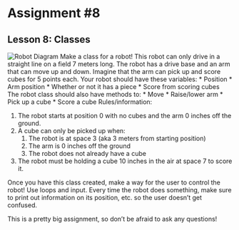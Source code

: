 # Assignment #8
## Lesson 8: Classes

![Robot Diagram](https://i.imgur.com/weUrXeL.pn://i.imgur.com/weUrXeL.png)
Make a class for a robot! This robot can only drive in a straight line on a field 7 meters long. The robot has a drive base and an arm that can move up and down. Imagine that the arm can pick up and score cubes for 5 points each. Your robot should have these variables:
    * Position
    * Arm position
    * Whether or not it has a piece
    * Score from scoring cubes
The robot class should also have methods to:
    * Move
    * Raise/lower arm
    * Pick up a cube
    * Score a cube
Rules/information:
1. The robot starts at position 0 with no cubes and the arm 0 inches off the ground.
2. A cube can only be picked up when:
    1. The robot is at space 3 (aka 3 meters from starting position)
    2. The arm is 0 inches off the ground
    3. The robot does not already have a cube
3. The robot must be holding a cube 10 inches in the air at space 7 to score it.

Once you have this class created, make a way for the user to control the robot! Use loops and input. Every time the robot does something, make sure to print out information on its position, etc. so the user doesn’t get confused.

This is a pretty big assignment, so don’t be afraid to ask any questions!

